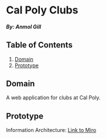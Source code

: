 # Cal Poly Clubs 
##### By: Anmol Gill

## Table of Contents
1. [Domain](#domain)
2. [Prototype](#prototype)

## Domain
A web application for clubs at Cal Poly.

## Prototype
Information Architecture: [Link to Miro](https://miro.com/app/board/uXjVN7PcmQM=/?share_link_id=562205296623)
